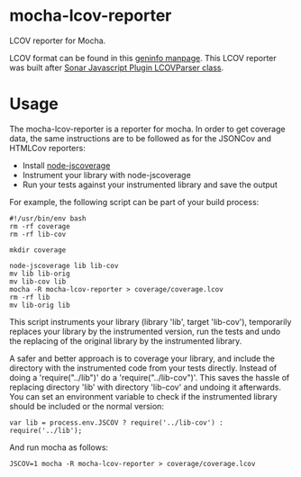 mocha-lcov-reporter
===================

LCOV reporter for Mocha.

LCOV format can be found in this [geninfo manpage](http://ltp.sourceforge.net/coverage/lcov/geninfo.1.php). This LCOV reporter was built after [Sonar Javascript Plugin LCOVParser class](https://github.com/SonarCommunity/sonar-javascript/blob/master/sonar-javascript-plugin/src/main/java/org/sonar/plugins/javascript/lcov/LCOVParser.java).

Usage
=====

The mocha-lcov-reporter is a reporter for mocha. In order to get coverage data, the same instructions are to be followed as for the JSONCov and HTMLCov reporters:

- Install [node-jscoverage](https://github.com/visionmedia/node-jscoverage)
- Instrument your library with node-jscoverage
- Run your tests against your instrumented library and save the output

For example, the following script can be part of your build process:

```
#!/usr/bin/env bash
rm -rf coverage
rm -rf lib-cov

mkdir coverage

node-jscoverage lib lib-cov
mv lib lib-orig
mv lib-cov lib
mocha -R mocha-lcov-reporter > coverage/coverage.lcov
rm -rf lib
mv lib-orig lib
```

This script instruments your library (library 'lib', target 'lib-cov'), temporarily replaces your library by the instrumented version, run the tests and undo the replacing of the original library by the instrumented library.

A safer and better approach is to coverage your library, and include the directory with the instrumented code from your tests directly. Instead of doing a 'require("../lib")' do a 'require("../lib-cov")'. This saves the hassle of replacing directory 'lib' with directory 'lib-cov' and undoing it afterwards. You can set an environment variable to check if the instrumented library should be included or the normal version:

```
var lib = process.env.JSCOV ? require('../lib-cov') : require('../lib');
```

And run mocha as follows:

```
JSCOV=1 mocha -R mocha-lcov-reporter > coverage/coverage.lcov
```
